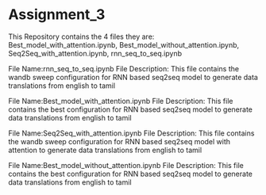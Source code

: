 # Assignment_3

This Repository contains the 4 files they are: Best_model_with_attention.ipynb, Best_model_without_attention.ipynb, Seq2Seq_with_attention.ipynb, rnn_seq_to_seq.ipynb

File Name:rnn_seq_to_seq.ipynb
File Description: This file contains the wandb sweep configuration for RNN based seq2seq model to generate data translations from english to tamil

File Name:Best_model_with_attention.ipynb
File Description: This file contains the best configuration for RNN based seq2seq model to generate data translations from english to tamil


File Name:Seq2Seq_with_attention.ipynb
File Description: This file contains the wandb sweep configuration for RNN based seq2seq model with attention to generate data translations from english to tamil


File Name:Best_model_without_attention.ipynb
File Description: This file contains the best configuration for RNN based seq2seq model to generate data translations from english to tamil







